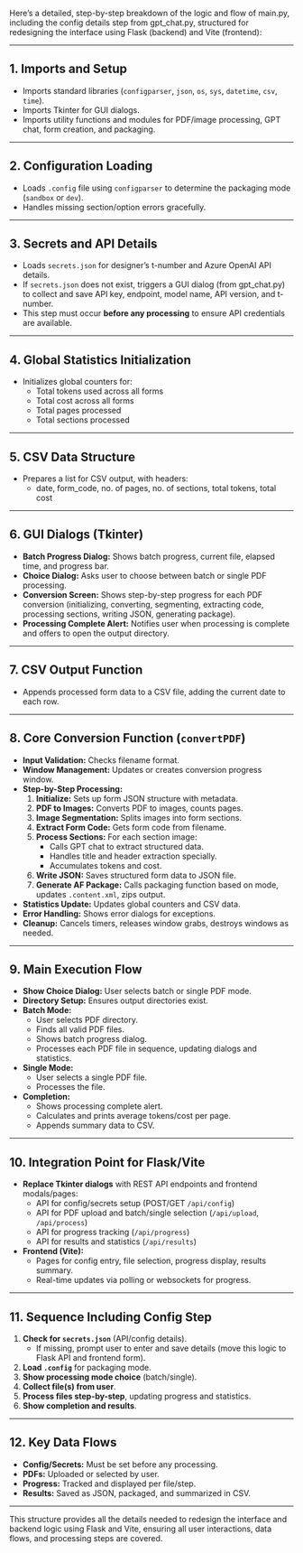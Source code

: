 Here’s a detailed, step-by-step breakdown of the logic and flow of main.py, including the config details step from gpt_chat.py, structured for redesigning the interface using Flask (backend) and Vite (frontend):

---

## 1. **Imports and Setup**

- Imports standard libraries (`configparser`, `json`, `os`, `sys`, `datetime`, `csv`, `time`).
- Imports Tkinter for GUI dialogs.
- Imports utility functions and modules for PDF/image processing, GPT chat, form creation, and packaging.

---

## 2. **Configuration Loading**

- Loads `.config` file using `configparser` to determine the packaging mode (`sandbox` or `dev`).
- Handles missing section/option errors gracefully.

---

## 3. **Secrets and API Details**

- Loads `secrets.json` for designer’s t-number and Azure OpenAI API details.
- If `secrets.json` does not exist, triggers a GUI dialog (from gpt_chat.py) to collect and save API key, endpoint, model name, API version, and t-number.
- This step must occur **before any processing** to ensure API credentials are available.

---

## 4. **Global Statistics Initialization**

- Initializes global counters for:
  - Total tokens used across all forms
  - Total cost across all forms
  - Total pages processed
  - Total sections processed

---

## 5. **CSV Data Structure**

- Prepares a list for CSV output, with headers:
  - date, form_code, no. of pages, no. of sections, total tokens, total cost

---

## 6. **GUI Dialogs (Tkinter)**

- **Batch Progress Dialog:** Shows batch progress, current file, elapsed time, and progress bar.
- **Choice Dialog:** Asks user to choose between batch or single PDF processing.
- **Conversion Screen:** Shows step-by-step progress for each PDF conversion (initializing, converting, segmenting, extracting code, processing sections, writing JSON, generating package).
- **Processing Complete Alert:** Notifies user when processing is complete and offers to open the output directory.

---

## 7. **CSV Output Function**

- Appends processed form data to a CSV file, adding the current date to each row.

---

## 8. **Core Conversion Function (`convertPDF`)**

- **Input Validation:** Checks filename format.
- **Window Management:** Updates or creates conversion progress window.
- **Step-by-Step Processing:**
  1. **Initialize:** Sets up form JSON structure with metadata.
  2. **PDF to Images:** Converts PDF to images, counts pages.
  3. **Image Segmentation:** Splits images into form sections.
  4. **Extract Form Code:** Gets form code from filename.
  5. **Process Sections:** For each section image:
     - Calls GPT chat to extract structured data.
     - Handles title and header extraction specially.
     - Accumulates tokens and cost.
  6. **Write JSON:** Saves structured form data to JSON file.
  7. **Generate AF Package:** Calls packaging function based on mode, updates `.content.xml`, zips output.
- **Statistics Update:** Updates global counters and CSV data.
- **Error Handling:** Shows error dialogs for exceptions.
- **Cleanup:** Cancels timers, releases window grabs, destroys windows as needed.

---

## 9. **Main Execution Flow**

- **Show Choice Dialog:** User selects batch or single PDF mode.
- **Directory Setup:** Ensures output directories exist.
- **Batch Mode:**
  - User selects PDF directory.
  - Finds all valid PDF files.
  - Shows batch progress dialog.
  - Processes each PDF file in sequence, updating dialogs and statistics.
- **Single Mode:**
  - User selects a single PDF file.
  - Processes the file.
- **Completion:**
  - Shows processing complete alert.
  - Calculates and prints average tokens/cost per page.
  - Appends summary data to CSV.

---

## 10. **Integration Point for Flask/Vite**

- **Replace Tkinter dialogs** with REST API endpoints and frontend modals/pages:
  - API for config/secrets setup (POST/GET `/api/config`)
  - API for PDF upload and batch/single selection (`/api/upload`, `/api/process`)
  - API for progress tracking (`/api/progress`)
  - API for results and statistics (`/api/results`)
- **Frontend (Vite):**
  - Pages for config entry, file selection, progress display, results summary.
  - Real-time updates via polling or websockets for progress.

---

## 11. **Sequence Including Config Step**

1. **Check for `secrets.json`** (API/config details).
   - If missing, prompt user to enter and save details (move this logic to Flask API and frontend form).
2. **Load `.config`** for packaging mode.
3. **Show processing mode choice** (batch/single).
4. **Collect file(s) from user**.
5. **Process files step-by-step**, updating progress and statistics.
6. **Show completion and results**.

---

## 12. **Key Data Flows**

- **Config/Secrets:** Must be set before any processing.
- **PDFs:** Uploaded or selected by user.
- **Progress:** Tracked and displayed per file/step.
- **Results:** Saved as JSON, packaged, and summarized in CSV.

---

This structure provides all the details needed to redesign the interface and backend logic using Flask and Vite, ensuring all user interactions, data flows, and processing steps are covered.
